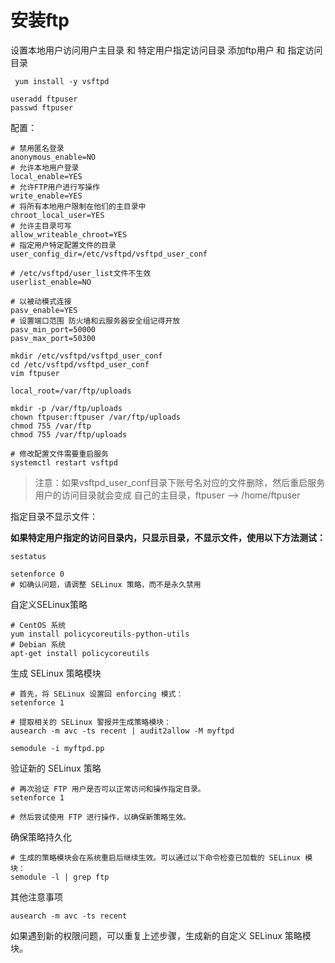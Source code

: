 # 安装ftp

设置本地用户访问用户主目录 和 特定用户指定访问目录
添加ftp用户 和 指定访问目录
```shell
 yum install -y vsftpd
```
```shell
useradd ftpuser
passwd ftpuser
```
配置：
```shell
# 禁用匿名登录
anonymous_enable=NO
# 允许本地用户登录
local_enable=YES
# 允许FTP用户进行写操作
write_enable=YES
# 将所有本地用户限制在他们的主目录中
chroot_local_user=YES
# 允许主目录可写
allow_writeable_chroot=YES
# 指定用户特定配置文件的目录
user_config_dir=/etc/vsftpd/vsftpd_user_conf

# /etc/vsftpd/user_list文件不生效
userlist_enable=NO

# 以被动模式连接
pasv_enable=YES
# 设置端口范围 防火墙和云服务器安全组记得开放
pasv_min_port=50000
pasv_max_port=50300
```
```shell
mkdir /etc/vsftpd/vsftpd_user_conf
cd /etc/vsftpd/vsftpd_user_conf
vim ftpuser
```
```shell
local_root=/var/ftp/uploads
```
```shell
mkdir -p /var/ftp/uploads
chown ftpuser:ftpuser /var/ftp/uploads
chmod 755 /var/ftp
chmod 755 /var/ftp/uploads
```
```shell
# 修改配置文件需要重启服务
systemctl restart vsftpd
```
> 注意：如果vsftpd_user_conf目录下账号名对应的文件删除，然后重启服务
> 用户的访问目录就会变成 自己的主目录，ftpuser --> /home/ftpuser

指定目录不显示文件：

**如果特定用户指定的访问目录内，只显示目录，不显示文件，使用以下方法测试：**

```shell
sestatus
```
```shell
setenforce 0
# 如确认问题，请调整 SELinux 策略，而不是永久禁用
```
自定义SELinux策略
```shell
# CentOS 系统
yum install policycoreutils-python-utils
# Debian 系统
apt-get install policycoreutils
```
生成 SELinux 策略模块
```shell
# 首先，将 SELinux 设置回 enforcing 模式：
setenforce 1
```
```shell
# 提取相关的 SELinux 警报并生成策略模块：
ausearch -m avc -ts recent | audit2allow -M myftpd
```
```shell
semodule -i myftpd.pp
```
验证新的 SELinux 策略
```shell
# 再次验证 FTP 用户是否可以正常访问和操作指定目录。
setenforce 1

# 然后尝试使用 FTP 进行操作，以确保新策略生效。
```
确保策略持久化
```shell
# 生成的策略模块会在系统重启后继续生效。可以通过以下命令检查已加载的 SELinux 模块：
semodule -l | grep ftp
```
其他注意事项
```shell
ausearch -m avc -ts recent
```
如果遇到新的权限问题，可以重复上述步骤，生成新的自定义 SELinux 策略模块。
